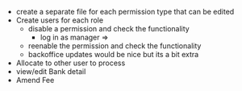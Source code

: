 - create a separate file for each permission type that can be edited
- Create users for each role
	- disable a permission and check the functionality
		- log in as manager => 
	- reenable the permission and check the functionality
	- backoffice updates would be nice but its a bit extra
- Allocate to other user to process
- view/edit Bank detail
- Amend Fee